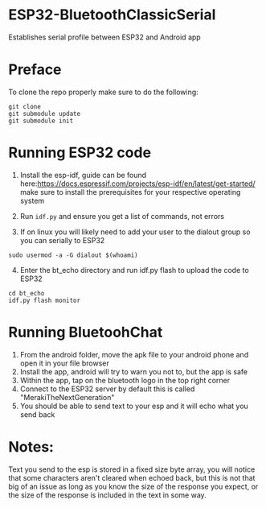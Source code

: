 # ESP32-BluetoothClassicSerial
Establishes serial profile between ESP32 and Android app

# Preface
To clone the repo properly make sure to do the following:
```
git clone
git submodule update
git submodule init
```

# Running ESP32 code
1. Install the esp-idf, guide can be found here:https://docs.espressif.com/projects/esp-idf/en/latest/get-started/
make sure to install the prerequisites for your respective operating system
2. Run `idf.py` and ensure you get a list of commands, not errors

3. If on linux you will likely need to add your user to the dialout group so you can serially to ESP32
```
sudo usermod -a -G dialout $(whoami)
```
4. Enter the bt_echo directory and run idf.py flash to upload the code to ESP32
```
cd bt_echo
idf.py flash monitor
```

# Running BluetoohChat
1. From the android folder, move the apk file to your android phone and open it in your file browser
2. Install the app, android will try to warn you not to, but the app is safe
3. Within the app, tap on the bluetooth logo in the top right corner
4. Connect to the ESP32 server by default this is called "MerakiTheNextGeneration"
5. You should be able to send text to your esp and it will echo what you send back


# Notes:
Text you send to the esp is stored in a fixed size byte array, you will notice that some characters aren't cleared when echoed back, but this is not that big of an issue as long as you know the size of the response you expect, or the size of the response is included in the text in some way.
